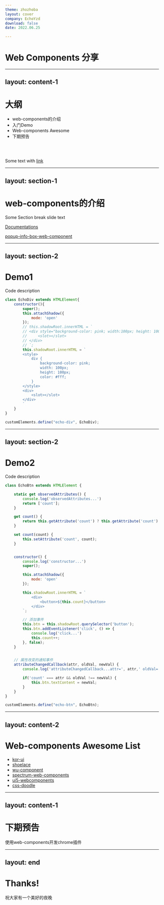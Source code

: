 ```yaml
---
theme: zhozhoba
layout: cover
company: EchoYzd
download: false
date: 2022.06.25

---
```

# Web Components 分享


<style>
.slidev-layout h1 {
  font-size: 47px;
}
</style>

---
layout: content-1
---
# 大纲

- web-components的介绍
- 入门Demo
- Web-components Awesome
- 下期预告

<br>
<br>

Some text with [link](#)

---
layout: section-1
---

# web-components的介绍

Some Section break slide text

[Documentations](https://developer.mozilla.org/zh-CN/docs/Web/Web_Components)

[popup-info-box-web-component](https://mdn.github.io/web-components-examples/popup-info-box-web-component/)

<style>
.slidev-layout.section-1 h1{
  font-size: 51px;
}
</style>

---
layout: section-2
---

# Demo1

Code description

```js
class EchoDiv extends HTMLElement{
    constructor(){
        super();
        this.attachShadow({
            mode: 'open'
        });
        // this.shadowRoot.innerHTML = `
        // <div style="background-color: pink; width:100px; height: 100px;color:#fff;">
        //     <slot></slot>
        // </div>
        // `;
        this.shadowRoot.innerHTML = `
        <style>
            div {
                background-color: pink;
                width: 100px;
                height: 100px;
                color: #fff;
            }
        </style>
        <div>
            <slot></slot>
        </div>
        `
    }
}

customElements.define("echo-div", EchoDiv);
```

<style>
pre[class*='language-'] {
  overflow-x: hidden; overflow-y: auto;
}
</style>


---
layout: section-2
---

# Demo2

Code description

```js
class EchoBtn extends HTMLElement {

    static get observedAttributes() {
        console.log('observedAttributes...')
        return ['count'];
    }

    get count() {
        return this.getAttribute('count') ? this.getAttribute('count') : 0 ;
    }

    set count(count) {
        this.setAttribute('count', count);
    }


    constructor() {
        console.log('constructor...')
        super();

        this.attachShadow({
            mode: 'open'
        });

        this.shadowRoot.innerHTML = `
            <div>
                <button>${this.count}</button>
            </div>
        `;

        // 添加事件
        this.btn = this.shadowRoot.querySelector('button');
        this.btn.addEventListener('click', () => {
            console.log('click...')
            this.count++;
        }, false);
    }


    // 属性改变的通知事件
    attributeChangedCallback(attr, oldVal, newVal) {
        console.log('attributeChangedCallback...attr=', attr,' oldVal=', oldVal, ' newVal=', newVal);

        if('count' === attr && oldVal !== newVal) {
            this.btn.textContent = newVal;
        }
    }
}

customElements.define("echo-btn", EchoBtn);
```

<style>
pre[class*='language-'] {
  overflow-x: hidden; overflow-y: auto;
}
</style>

---
layout: content-2
---
# Web-components Awesome List

* [kor-ui](https://kor-ui.com/components/app-bar)
* [shoelace](https://shoelace.style/components)
* [wu-component](https://wu-component.github.io/)
* [spectrum-web-components](https://opensource.adobe.com/spectrum-web-components/components)
* [ui5-webcomponents](https://sap.github.io/ui5-webcomponents/playground/components)
* [css-doodle](https://css-doodle.com/#usage)


---
layout: content-1
---
# 下期预告

使用web-components开发chrome插件

---
layout: end
---

# Thanks!

祝大家有一个美好的夜晚
